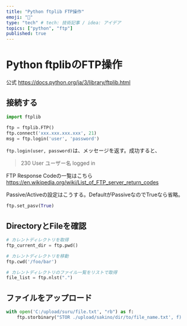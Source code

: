 ```yaml
---
title: "Python ftplib FTP操作"
emoji: "👻"
type: "tech" # tech: 技術記事 / idea: アイデア
topics: ["python", "ftp"]
published: true
---
```

# Python ftplibのFTP操作
公式
https://docs.python.org/ja/3/library/ftplib.html

## 接続する
~~~python
import ftplib

ftp = ftplib.FTP()
ftp.connect('xxx.xxx.xxx.xxx', 21)
msg = ftp.login('user', 'password')
~~~
`ftp.login(user, password)`は、メッセージを返す。成功すると、
>230 User ユーザー名 logged in

FTP Response Codeの一覧はこちら
https://en.wikipedia.org/wiki/List_of_FTP_server_return_codes

Passive/Activeの設定はこうする。DefaultがPassiveなのでTrueなら省略。
~~~python
ftp.set_pasv(True)
~~~

## DirectoryとFileを確認
~~~python
# カレントディレクトリを取得
ftp_current_dir = ftp.pwd()

# カレントディレクトリを移動
ftp.cwd('/foo/bar')

# カレントディレクトリのファイル一覧をリストで取得
file_list = ftp.nlst(".") 
~~~

## ファイルをアップロード
~~~python
with open('C:/upload/suru/file.txt', "rb") as f:
    ftp.storbinary("STOR ./upload/sakino/dir/to/file_name.txt', f)
~~~